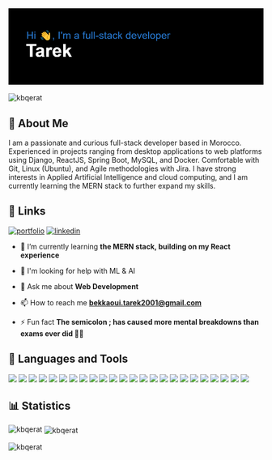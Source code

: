 <img src="https://github.com/kbqerat/kbqerat/blob/main/header.png">
<p align="left"> <img src="https://komarev.com/ghpvc/?username=kbqerat&label=Profile%20views&color=0e75b6&style=flat" alt="kbqerat" /> </p>

## 🚀 About Me
I am a passionate and curious full-stack developer based in Morocco. Experienced in projects ranging from desktop applications to web platforms using Django, ReactJS, Spring Boot, MySQL, and Docker. Comfortable with Git, Linux (Ubuntu), and Agile methodologies with Jira. I have strong interests in Applied Artificial Intelligence and cloud computing, and I am currently learning the MERN stack to further expand my skills.

## 🔗 Links
[![portfolio](https://img.shields.io/badge/my_portfolio-000?style=for-the-badge&logo=ko-fi&logoColor=white)](https://tarek-portfolio-drab.vercel.app/)
[![linkedin](https://img.shields.io/badge/linkedin-0A66C2?style=for-the-badge&logo=linkedin&logoColor=white)](https://www.linkedin.com/in/tarek-bekkaoui)

- 🌱 I’m currently learning **the MERN stack, building on my React experience**
  
- 🤔 I'm looking for help with ML & AI

- 💬 Ask me about **Web Development**

- 📫 How to reach me **bekkaoui.tarek2001@gmail.com**

- ⚡ Fun fact **The semicolon ; has caused more mental breakdowns than exams ever did 😵‍💫**


## 🚀 Languages and Tools
<div style="flex">
  <img src="https://img.shields.io/badge/JavaScript-323330?style=for-the-badge&logo=javascript&logoColor=F7DF1E" />
<img src="https://img.shields.io/badge/React-20232A?style=for-the-badge&logo=react&logoColor=61DAFB" />
  <img src="https://img.shields.io/badge/TypeScript-007ACC?style=for-the-badge&logo=typescript&logoColor=white" />
<img src="https://img.shields.io/badge/Spring_Boot-6DB33F?style=for-the-badge&logo=spring-boot&logoColor=white" />
<img src="https://img.shields.io/badge/Django-092E20?style=for-the-badge&logo=django&logoColor=green" />
<img src="https://img.shields.io/badge/Docker-2CA5E0?style=for-the-badge&logo=docker&logoColor=white" />
<img src="https://img.shields.io/badge/PostgreSQL-316192?style=for-the-badge&logo=postgresql&logoColor=white" />

<img src="https://img.shields.io/badge/MySQL-005C84?style=for-the-badge&logo=mysql&logoColor=white" />
<img src="https://img.shields.io/badge/MongoDB-4EA94B?style=for-the-badge&logo=mongodb&logoColor=white" />
<img src="https://img.shields.io/badge/HTML5-E34F26?style=for-the-badge&logo=html5&logoColor=white" />
<img src="https://img.shields.io/badge/Postman-FF6C37?style=for-the-badge&logo=Postman&logoColor=white" />
<img src="https://img.shields.io/badge/Tailwind_CSS-38B2AC?style=for-the-badge&logo=tailwind-css&logoColor=white" />
<img src="https://img.shields.io/badge/CSS3-1572B6?style=for-the-badge&logo=css3&logoColor=white" />
<img src="https://img.shields.io/badge/Sass-CC6699?style=for-the-badge&logo=sass&logoColor=white" />

<img src="https://img.shields.io/badge/npm-CB3837?style=for-the-badge&logo=npm&logoColor=white" />
<img src="https://img.shields.io/badge/Jira-0052CC?style=for-the-badge&logo=Jira&logoColor=white" />
<img src="https://img.shields.io/badge/Python-FFD43B?style=for-the-badge&logo=python&logoColor=blue" />
<img src="https://img.shields.io/badge/PHP-777BB4?style=for-the-badge&logo=php&logoColor=white" />
<img src="https://img.shields.io/badge/Numpy-777BB4?style=for-the-badge&logo=numpy&logoColor=white" />
<img src="https://img.shields.io/badge/Pandas-2C2D72?style=for-the-badge&logo=pandas&logoColor=white" />

<img src="https://img.shields.io/badge/Express%20js-000000?style=for-the-badge&logo=express&logoColor=white" />
<img src="https://img.shields.io/badge/Node%20js-339933?style=for-the-badge&logo=nodedotjs&logoColor=white" />
<img src="https://img.shields.io/badge/Linux-FCC624?style=for-the-badge&logo=linux&logoColor=black" />
<img src="https://img.shields.io/badge/GIT-E44C30?style=for-the-badge&logo=git&logoColor=white" />
</div>

## 📊 Statistics
<p><img align="left" src="https://github-readme-stats.vercel.app/api/top-langs?username=kbqerat&show_icons=true&locale=en&layout=compact" alt="kbqerat" /></p>

<p>&nbsp;<img align="center" src="https://github-readme-stats.vercel.app/api?username=kbqerat&show_icons=true&locale=en" alt="kbqerat" /></p>

<p><img align="center" src="https://github-readme-streak-stats.herokuapp.com/?user=kbqerat&" alt="kbqerat" /></p>
